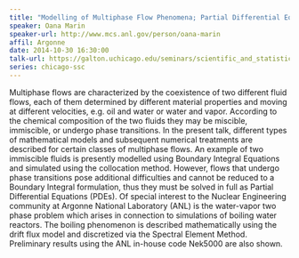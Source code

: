 ```yaml
---
title: "Modelling of Multiphase Flow Phenomena; Partial Differential Equations or Boundary Integral Equations Formulations"
speaker: Oana Marin
speaker-url: http://www.mcs.anl.gov/person/oana-marin
affil: Argonne
date: 2014-10-30 16:30:00
talk-url: https://galton.uchicago.edu/seminars/scientific_and_statistical_computing/aut14/Marin_Oana_103014.pdf
series: chicago-ssc
---
```


Multiphase flows are characterized by the coexistence of two different fluid
flows, each of them determined by different material properties and moving at
different velocities, e.g. oil and water or water and vapor. According to the
chemical composition of the two fluids they may be miscible, immiscible, or
undergo phase transitions. In the present talk, different types of mathematical
models and subsequent numerical treatments are described for certain classes of
multiphase flows. An example of two immiscible fluids is presently modelled
using Boundary Integral Equations and simulated using the collocation method.
However, flows that undergo phase transitions pose additional difficulties and
cannot be reduced to a Boundary Integral formulation, thus they must be solved
in full as Partial Differential Equations (PDEs). Of special interest to the
Nuclear Engineering community at Argonne National Laboratory (ANL) is the
water-vapor two phase problem which arises in connection to simulations of
boiling water reactors. The boiling phenomenon is described mathematically
using the drift flux model and discretized via the Spectral Element Method.
Preliminary results using the ANL in-house code Nek5000 are also shown.

